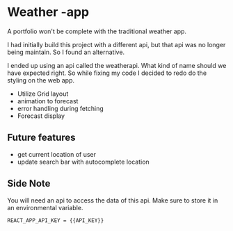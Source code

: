 # Weather -app

A portfolio won't be complete with the traditional weather app.

I had initially build this project with a different api, but that api was no longer being maintain. So I found an alternative.

I ended up using an api called the weatherapi. What kind of name should we have expected right. So while fixing my code I decided to redo do the styling on the web app.

-   Utilize Grid layout
-   animation to forecast
-   error handling during fetching
-   Forecast display

## Future features

-   get current location of user
-   update search bar with autocomplete location

## Side Note

You will need an api to access the data of this api. Make sure to store it in an environmental variable.

```
REACT_APP_API_KEY = {{API_KEY}}
```
